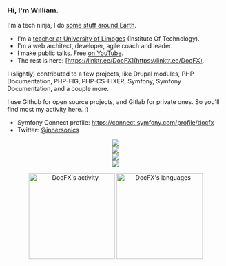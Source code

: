 ### Hi, I'm William.

I'm a tech ninja, I do [some stuff around Earth](https://www.linkedin.com/in/williampinaud).
- I'm a [teacher at University of Limoges](https://www.unilim.fr/annuaire/) (Institute Of Technology).
- I'm a web architect, developer, agile coach and leader.
- I make public talks. Free [on YouTube](https://www.youtube.com/playlist?list=PLXi0A3nKmOU-NWDzbU85alWE5Ne4tElBi).
- The rest is here: [https://linktr.ee/DocFX](https://linktr.ee/DocFX).

I (slightly) contributed to a few projects, like Drupal modules, PHP Documentation, PHP-FIG, PHP-CS-FIXER, Symfony, Symfony Documentation, and a couple more.

I use Github for open source projects, and Gitlab for private ones. So you'll find most my activity here. :)

- Symfony Connect profile: https://connect.symfony.com/profile/docfx
- Twitter: [@innersonics](https://twitter.com/innersonics)

<p align="center">
  <a href="https://linktr.ee/DocFX" title="More about me and my projects">
    <img src="https://skillicons.dev/icons?i=php,go,nodejs,py,html,css,js" />
    <br/>   
    <img src="https://skillicons.dev/icons?i=postgres,wordpress,tailwind,sass,regex,redis,mysql,jquery,md" />
    <br/>
    <img src="https://skillicons.dev/icons?i=ansible,git,docker,vim,aws,bash,css,idea,linux,nginx" />
    <br/>
    <img src="https://skillicons.dev/icons?i=ae,ps,pr,svg" />
  </a>
</p>

<div align="center">
  <img height="200em" src="https://github-readme-stats.vercel.app/api?username=DocFX&count_private=true&theme=radical" alt="DocFX's activity" />
  <img height="200em" src="https://github-readme-stats.vercel.app/api/top-langs/?username=DocFX&layout=compact&theme=radical" alt="DocFX's languages" />
</div>
